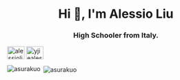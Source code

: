 <h1 align="center">Hi 👋, I'm Alessio Liu</h1>
<h3 align="center">High Schooler from Italy.</h3>
<a href="https://twitter.com/alessioliu47385" target="blank"><img align="center" src="https://raw.githubusercontent.com/rahuldkjain/github-profile-readme-generator/master/src/images/icons/Social/twitter.svg" alt="alessioliu47385" height="30" width="40" /></a>
<a href="https://linkedin.com/in/yjiealessio-liu-20a792262/" target="blank"><img align="center" src="https://raw.githubusercontent.com/rahuldkjain/github-profile-readme-generator/master/src/images/icons/Social/linked-in-alt.svg" alt="yjiealessio-liu-20a792262/" height="30" width="40" /></a>
</p>

<p><img align="left" src="https://github-readme-stats.vercel.app/api/top-langs?username=asurakuo&show_icons=true&locale=en&layout=compact" alt="asurakuo" /></p>

<p>&nbsp;<img align="center" src="https://github-readme-stats.vercel.app/api?username=asurakuo&show_icons=true&locale=en" alt="asurakuo" /></p>
